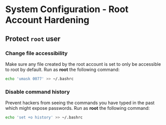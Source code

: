 # System Configuration - Root Account Hardening

## Protect `root` user

###  Change file accessibility
Make sure any file created by the root account is set to only be accessible to root by default. Run as **root**  the following command:
```bash
echo 'umask 0077' >> ~/.bashrc
```

### Disable command history
Prevent hackers from seeing the commands you have typed in the past which might expose passwords. Run as **root**  the following command:
```bash
echo 'set +o history' >> ~/.bashrc
```